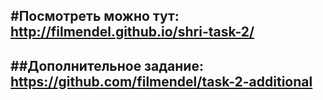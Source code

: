 #Посмотреть можно тут: http://filmendel.github.io/shri-task-2/
-
##Дополнительное задание: https://github.com/filmendel/task-2-additional
-
